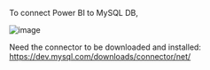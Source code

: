 

To connect Power BI to MySQL DB,

![image](https://github.com/liubovkyry/SQL-Tips-/assets/118057504/9601d4cb-5468-4fe9-b4e8-b071a401d705)

Need the connector to be downloaded and installed:
https://dev.mysql.com/downloads/connector/net/

